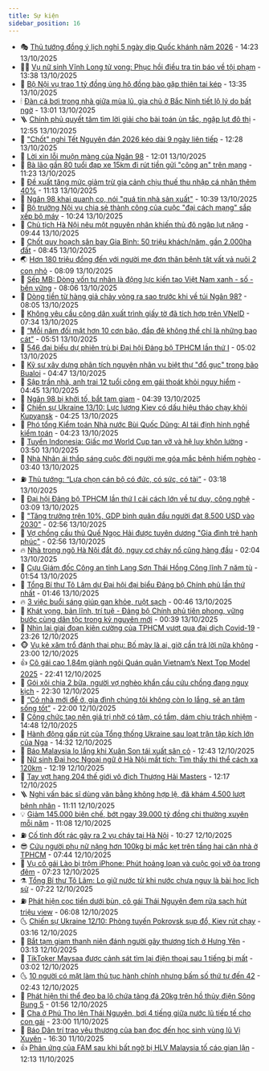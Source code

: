 ```yaml
---
title: Sự kiện
sidebar_position: 16
---
```


<!-- dantri-su-kien:START -->
- 🎭 [Thủ tướng đồng ý lịch nghỉ 5 ngày dịp Quốc khánh năm 2026](https://dantri.com.vn/noi-vu/thu-tuong-dong-y-lich-nghi-5-ngay-dip-quoc-khanh-nam-2026-20251013210849215.htm) - 14:23 13/10/2025
- 👨‍🏫 [Vụ nữ sinh Vĩnh Long tử vong: Phục hồi điều tra tin báo về tội phạm](https://dantri.com.vn/phap-luat/vu-nu-sinh-vinh-long-tu-vong-phuc-hoi-dieu-tra-tin-bao-ve-toi-pham-20251013194118949.htm) - 13:38 13/10/2025
- 🌮 [Bộ Nội vụ trao 1 tỷ đồng ủng hộ đồng bào gặp thiên tai kép](https://dantri.com.vn/lao-dong-viec-lam/bo-noi-vu-trao-1-ty-dong-ung-ho-dong-bao-gap-thien-tai-kep-20251013200636661.htm) - 13:35 13/10/2025
- 🕯 [Đàn cá bơi trong nhà giữa mùa lũ, gia chủ ở Bắc Ninh tiết lộ lý do bất ngờ](https://dantri.com.vn/doi-song/dan-ca-boi-trong-nha-giua-mua-lu-gia-chu-o-bac-ninh-tiet-lo-ly-do-bat-ngo-20251013170907466.htm) - 13:01 13/10/2025
- 🪜 [Chính phủ quyết tâm tìm lời giải cho bài toán ùn tắc, ngập lụt đô thị](https://dantri.com.vn/thoi-su/chinh-phu-quyet-tam-tim-loi-giai-cho-bai-toan-un-tac-ngap-lut-do-thi-20251013194856569.htm) - 12:55 13/10/2025
- 🐘 [&quot;Chốt&quot; nghỉ Tết Nguyên đán 2026 kéo dài 9 ngày liên tiếp](https://dantri.com.vn/noi-vu/chot-nghi-tet-nguyen-dan-2026-keo-dai-9-ngay-lien-tiep-20251013191908897.htm) - 12:28 13/10/2025
- 🤔 [Lời xin lỗi muộn màng của Ngân 98](https://dantri.com.vn/phap-luat/loi-xin-loi-muon-mang-cua-ngan-98-20251013181853337.htm) - 12:01 13/10/2025
- 🧠 [Bà lão gần 80 tuổi đạp xe 15km đi rút tiền gửi &quot;công an&quot; trên mạng](https://dantri.com.vn/phap-luat/ba-lao-gan-80-tuoi-dap-xe-15km-di-rut-tien-gui-cong-an-tren-mang-20251013175617359.htm) - 11:23 13/10/2025
- 📝 [Đề xuất tăng mức giảm trừ gia cảnh chịu thuế thu nhập cá nhân thêm 40%](https://dantri.com.vn/thoi-su/de-xuat-tang-muc-giam-tru-gia-canh-chiu-thue-thu-nhap-ca-nhan-them-40-20251013175547557.htm) - 11:13 13/10/2025
- 🦏 [Ngân 98 khai quanh co, nói &quot;quá tin nhà sản xuất&quot;](https://dantri.com.vn/phap-luat/ngan-98-khai-quanh-co-noi-qua-tin-nha-san-xuat-20251013172358023.htm) - 10:39 13/10/2025
- 🥰 [Bộ trưởng Nội vụ chia sẻ thành công của cuộc &quot;đại cách mạng&quot; sắp xếp bộ máy](https://dantri.com.vn/thoi-su/bo-truong-noi-vu-chia-se-thanh-cong-cua-cuoc-dai-cach-mang-sap-xep-bo-may-20251013171733141.htm) - 10:24 13/10/2025
- 🤗 [Chủ tịch Hà Nội nêu một nguyên nhân khiến thủ đô ngập lụt nặng](https://dantri.com.vn/thoi-su/chu-tich-ha-noi-neu-mot-nguyen-nhan-khien-thu-do-ngap-lut-nang-20251013162853699.htm) - 09:44 13/10/2025
- 🌈 [Chốt quy hoạch sân bay Gia Bình: 50 triệu khách/năm, gần 2.000ha đất](https://dantri.com.vn/bat-dong-san/chot-quy-hoach-san-bay-gia-binh-50-trieu-khachnam-gan-2000ha-dat-20251013152442637.htm) - 08:45 13/10/2025
- 🌏 [Hơn 180 triệu đồng đến với người mẹ đơn thân bệnh tật vất vả nuôi 2 con nhỏ](https://dantri.com.vn/tam-long-nhan-ai/hon-180-trieu-dong-den-voi-nguoi-me-don-than-benh-tat-vat-va-nuoi-2-con-nho-20251013123825758.htm) - 08:09 13/10/2025
- 💄 [Sếp MB: Dòng vốn tư nhân là động lực kiến tạo Việt Nam xanh - số - bền vững](https://dantri.com.vn/kinh-doanh/sep-mb-dong-von-tu-nhan-la-dong-luc-kien-tao-viet-nam-xanh-so-ben-vung-20251012191911804.htm) - 08:06 13/10/2025
- 👺 [Dòng tiền từ hàng giả chảy vòng ra sao trước khi về túi Ngân 98?](https://dantri.com.vn/phap-luat/dong-tien-tu-hang-gia-chay-vong-ra-sao-truoc-khi-ve-tui-ngan-98-20251013141626218.htm) - 08:05 13/10/2025
- 👹 [Không yêu cầu công dân xuất trình giấy tờ đã tích hợp trên VNeID](https://dantri.com.vn/phap-luat/khong-yeu-cau-cong-dan-xuat-trinh-giay-to-da-tich-hop-tren-vneid-20251013142447504.htm) - 07:34 13/10/2025
- 🌊 [“Mỗi năm đối mặt hơn 10 cơn bão, đắp đê không thể chỉ là những bao cát”](https://dantri.com.vn/thoi-su/moi-nam-doi-mat-hon-10-con-bao-dap-de-khong-the-chi-la-nhung-bao-cat-20251013105508300.htm) - 05:51 13/10/2025
- 🤠 [546 đại biểu dự phiên trù bị Đại hội Đảng bộ TPHCM lần thứ I](https://dantri.com.vn/thoi-su/546-dai-bieu-du-phien-tru-bi-dai-hoi-dang-bo-tphcm-lan-thu-i-20251013105121549.htm) - 05:02 13/10/2025
- 🎊 [Kỹ sư xây dựng phân tích nguyên nhân vụ biệt thự &quot;đổ gục&quot; trong bão Bualoi](https://dantri.com.vn/thoi-su/ky-su-xay-dung-phan-tich-nguyen-nhan-vu-biet-thu-do-guc-trong-bao-bualoi-20251013112258433.htm) - 04:47 13/10/2025
- 🐘 [Sập trần nhà, anh trai 12 tuổi cõng em gái thoát khỏi nguy hiểm](https://dantri.com.vn/thoi-su/sap-tran-nha-anh-trai-12-tuoi-cong-em-gai-thoat-khoi-nguy-hiem-20251013112225702.htm) - 04:45 13/10/2025
- 💂 [Ngân 98 bị khởi tố, bắt tạm giam](https://dantri.com.vn/phap-luat/ngan-98-bi-khoi-to-bat-tam-giam-20251013113626827.htm) - 04:39 13/10/2025
- 👹 [Chiến sự Ukraine 13/10: Lực lượng Kiev có dấu hiệu tháo chạy khỏi Kupyansk](https://dantri.com.vn/the-gioi/chien-su-ukraine-1310-luc-luong-kiev-co-dau-hieu-thao-chay-khoi-kupyansk-20251013111602464.htm) - 04:25 13/10/2025
- 🦒 [Phó tổng Kiểm toán Nhà nước Bùi Quốc Dũng: AI tái định hình nghề kiểm toán](https://dantri.com.vn/kinh-doanh/pho-tong-kiem-toan-nha-nuoc-bui-quoc-dung-ai-tai-dinh-hinh-nghe-kiem-toan-20251013103016681.htm) - 04:23 13/10/2025
- 🗽 [Tuyển Indonesia: Giấc mơ World Cup tan vỡ và hệ lụy khôn lường](https://dantri.com.vn/the-thao/tuyen-indonesia-giac-mo-world-cup-tan-vo-va-he-luy-khon-luong-20251013003948021.htm) - 03:50 13/10/2025
- 💄 [Nhà Nhân ái thắp sáng cuộc đời người mẹ góa mắc bệnh hiểm nghèo](https://dantri.com.vn/tam-long-nhan-ai/nha-nhan-ai-thap-sang-cuoc-doi-nguoi-me-goa-mac-benh-hiem-ngheo-20251012155649513.htm) - 03:40 13/10/2025
- ⛽️ [Thủ tướng: “Lựa chọn cán bộ có đức, có sức, có tài”](https://dantri.com.vn/thoi-su/thu-tuong-lua-chon-can-bo-co-duc-co-suc-co-tai-20251013101208858.htm) - 03:18 13/10/2025
- 🥷 [Đại hội Đảng bộ TPHCM lần thứ I cải cách lớn về tư duy, công nghệ](https://dantri.com.vn/thoi-su/dai-hoi-dang-bo-tphcm-lan-thu-i-cai-cach-lon-ve-tu-duy-cong-nghe-20251012192111418.htm) - 03:09 13/10/2025
- 🤖 [&quot;Tăng trưởng trên 10%, GDP bình quân đầu người đạt 8.500 USD vào 2030&quot;](https://dantri.com.vn/thoi-su/tang-truong-tren-10-gdp-binh-quan-dau-nguoi-dat-8500-usd-vao-2030-20251013093926248.htm) - 02:56 13/10/2025
- 🌊 [Vợ chồng cầu thủ Quế Ngọc Hải được tuyên dương &quot;Gia đình trẻ hạnh phúc&quot;](https://dantri.com.vn/giai-tri/vo-chong-cau-thu-que-ngoc-hai-duoc-tuyen-duong-gia-dinh-tre-hanh-phuc-20251013093837281.htm) - 02:56 13/10/2025
- 🔥 [Nhà trong ngõ Hà Nội đắt đỏ, nguy cơ cháy nổ cũng hàng đầu](https://dantri.com.vn/ban-doc/nha-trong-ngo-ha-noi-dat-do-nguy-co-chay-no-cung-hang-dau-20251012114854574.htm) - 02:04 13/10/2025
- 🦏 [Cựu Giám đốc Công an tỉnh Lạng Sơn Thái Hồng Công lĩnh 7 năm tù](https://dantri.com.vn/phap-luat/cuu-giam-doc-cong-an-tinh-lang-son-thai-hong-cong-linh-7-nam-tu-20251013084939989.htm) - 01:54 13/10/2025
- 🐘 [Tổng Bí thư Tô Lâm dự Đại hội đại biểu Đảng bộ Chính phủ lần thứ nhất](https://dantri.com.vn/thoi-su/tong-bi-thu-to-lam-du-dai-hoi-dai-bieu-dang-bo-chinh-phu-lan-thu-nhat-20251013084611945.htm) - 01:46 13/10/2025
- 🔥 [3 việc buổi sáng giúp gan khỏe, ruột sạch](https://dantri.com.vn/suc-khoe/3-viec-buoi-sang-giup-gan-khoe-ruot-sach-20251013073657621.htm) - 00:46 13/10/2025
- 💼 [Khát vọng, bản lĩnh, trí tuệ - Đảng bộ Chính phủ tiên phong, vững bước cùng dân tộc trong kỷ nguyên mới](https://dantri.com.vn/thoi-su/khat-vong-ban-linh-tri-tue-dang-bo-chinh-phu-tien-phong-vung-buoc-cung-dan-toc-trong-ky-nguyen-moi-20251013073915217.htm) - 00:39 13/10/2025
- 🚀 [Nhìn lại giai đoạn kiên cường của TPHCM vượt qua đại dịch Covid-19](https://dantri.com.vn/thoi-su/nhin-lai-giai-doan-kien-cuong-cua-tphcm-vuot-qua-dai-dich-covid-19-20251012143333539.htm) - 23:26 12/10/2025
- 🐵 [Vụ kẻ xăm trổ đánh thai phụ: Bố mày là ai, giờ cần trả lời nữa không](https://dantri.com.vn/ban-doc/vu-ke-xam-tro-danh-thai-phu-bo-may-la-ai-gio-can-tra-loi-nua-khong-20251012110200246.htm) - 23:00 12/10/2025
- 👍 [Cô gái cao 1,84m giành ngôi Quán quân Vietnam’s Next Top Model 2025](https://dantri.com.vn/giai-tri/co-gai-cao-184m-gianh-ngoi-quan-quan-vietnams-next-top-model-2025-20251013053036780.htm) - 22:41 12/10/2025
- 🚦 [Gói xôi chia 2 bữa, người vợ nghèo khẩn cầu cứu chồng đang nguy kịch](https://dantri.com.vn/tam-long-nhan-ai/goi-xoi-chia-2-bua-nguoi-vo-ngheo-khan-cau-cuu-chong-dang-nguy-kich-20251011084723310.htm) - 22:30 12/10/2025
- 🥸 [“Có nhà mới để ở, gia đình chúng tôi không còn lo lắng, sẽ an tâm sống tốt”](https://dantri.com.vn/tam-long-nhan-ai/co-nha-moi-de-o-gia-dinh-chung-toi-khong-con-lo-lang-se-an-tam-song-tot-20251012094714622.htm) - 22:00 12/10/2025
- 🥷 [Công chức tạo nên giá trị nhờ có tâm, có tầm, dám chịu trách nhiệm](https://dantri.com.vn/noi-vu/cong-chuc-tao-nen-gia-tri-nho-co-tam-co-tam-dam-chiu-trach-nhiem-20251012212528562.htm) - 14:48 12/10/2025
- 🤡 [Hành động gấp rút của Tổng thống Ukraine sau loạt trận tập kích lớn của Nga](https://dantri.com.vn/the-gioi/hanh-dong-gap-rut-cua-tong-thong-ukraine-sau-loat-tran-tap-kich-lon-cua-nga-20251012212448348.htm) - 14:32 12/10/2025
- 🥳 [Báo Malaysia lo lắng khi Xuân Son tái xuất sân cỏ](https://dantri.com.vn/the-thao/bao-malaysia-lo-lang-khi-xuan-son-tai-xuat-san-co-20251012194259163.htm) - 12:43 12/10/2025
- 🤩 [Nữ sinh Đại học Ngoại ngữ ở Hà Nội mất tích: Tìm thấy thi thể cách xa 120km](https://dantri.com.vn/phap-luat/nu-sinh-dai-hoc-ngoai-ngu-o-ha-noi-mat-tich-tim-thay-thi-the-cach-xa-120km-20251012190909593.htm) - 12:19 12/10/2025
- 🎡 [Tay vợt hạng 204 thế giới vô địch Thượng Hải Masters](https://dantri.com.vn/the-thao/tay-vot-hang-204-the-gioi-vo-dich-thuong-hai-masters-20251012191416678.htm) - 12:17 12/10/2025
- 🪜 [Nghi vấn bác sĩ dùng văn bằng không hợp lệ, đã khám 4.500 lượt bệnh nhân](https://dantri.com.vn/suc-khoe/nghi-van-bac-si-dung-van-bang-khong-hop-le-da-kham-4500-luot-benh-nhan-20251012154244023.htm) - 11:11 12/10/2025
- 💡 [Giảm 145.000 biên chế, bớt ngay 39.000 tỷ đồng chi thường xuyên mỗi năm](https://dantri.com.vn/thoi-su/giam-145000-bien-che-bot-ngay-39000-ty-dong-chi-thuong-xuyen-moi-nam-20251012175254963.htm) - 11:08 12/10/2025
- ⛽️ [Cố tình đốt rác gây ra 2 vụ cháy tại Hà Nội](https://dantri.com.vn/phap-luat/co-tinh-dot-rac-gay-ra-2-vu-chay-tai-ha-noi-20251012171653240.htm) - 10:27 12/10/2025
- 😎 [Cứu người phụ nữ nặng hơn 100kg bị mắc kẹt trên tầng hai căn nhà ở TPHCM](https://dantri.com.vn/thoi-su/cuu-nguoi-phu-nu-nang-hon-100kg-bi-mac-ket-tren-tang-hai-can-nha-o-tphcm-20251012120640905.htm) - 07:44 12/10/2025
- 🗽 [Vụ cô gái Lào bị trộm iPhone: Phút hoảng loạn và cuộc gọi vỡ òa trong đêm](https://dantri.com.vn/doi-song/vu-co-gai-lao-bi-trom-iphone-phut-hoang-loan-va-cuoc-goi-vo-oa-trong-dem-20251012121925242.htm) - 07:23 12/10/2025
- ⚗️ [Tổng Bí thư Tô Lâm: Lo giữ nước từ khi nước chưa nguy là bài học lịch sử](https://dantri.com.vn/thoi-su/tong-bi-thu-to-lam-lo-giu-nuoc-tu-khi-nuoc-chua-nguy-la-bai-hoc-lich-su-20251012133344919.htm) - 07:22 12/10/2025
- ⛽️ [Phát hiện cọc tiền dưới bùn, cô gái Thái Nguyên đem rửa sạch hút triệu view](https://dantri.com.vn/doi-song/phat-hien-coc-tien-duoi-bun-co-gai-thai-nguyen-dem-rua-sach-hut-trieu-view-20251012115247974.htm) - 06:08 12/10/2025
- 🌜 [Chiến sự Ukraine 12/10: Phòng tuyến Pokrovsk sụp đổ, Kiev rút chạy](https://dantri.com.vn/the-gioi/chien-su-ukraine-1210-phong-tuyen-pokrovsk-sup-do-kiev-rut-chay-20251012101517666.htm) - 03:16 12/10/2025
- 🦩 [Bắt tạm giam thanh niên đánh người gây thương tích ở Hưng Yên](https://dantri.com.vn/phap-luat/bat-tam-giam-thanh-nien-danh-nguoi-gay-thuong-tich-o-hung-yen-20251012093948054.htm) - 03:13 12/10/2025
- 🦒 [TikToker Maysaa được cảnh sát tìm lại điện thoại sau 1 tiếng bị mất](https://dantri.com.vn/thoi-su/tiktoker-maysaa-duoc-canh-sat-tim-lai-dien-thoai-sau-1-tieng-bi-mat-20251012095827926.htm) - 03:02 12/10/2025
- 🌜 [10 người có mặt làm thủ tục hành chính nhưng bấm số thứ tự đến 42](https://dantri.com.vn/noi-vu/10-nguoi-co-mat-lam-thu-tuc-hanh-chinh-nhung-bam-so-thu-tu-den-42-20251011164949231.htm) - 02:43 12/10/2025
- 🐎 [Phát hiện thi thể đeo ba lô chứa tảng đá 20kg trên hồ thủy điện Sông Bung 5](https://dantri.com.vn/thoi-su/phat-hien-thi-the-deo-ba-lo-chua-tang-da-20kg-tren-ho-thuy-dien-song-bung-5-20251012083141151.htm) - 01:56 12/10/2025
- 🌋 [Cha ở Phú Thọ lên Thái Nguyên, bơi 4 tiếng giữa nước lũ tiếp tế cho con gái](https://dantri.com.vn/doi-song/cha-o-phu-tho-len-thai-nguyen-boi-4-tieng-giua-nuoc-lu-tiep-te-cho-con-gai-20251011234200832.htm) - 23:00 11/10/2025
- 🧰 [Báo Dân trí trao yêu thương của bạn đọc đến học sinh vùng lũ Vị Xuyên](https://dantri.com.vn/tam-long-nhan-ai/bao-dan-tri-trao-yeu-thuong-cua-ban-doc-den-hoc-sinh-vung-lu-vi-xuyen-20251011192340532.htm) - 16:30 11/10/2025
- 👍 [Phản ứng của FAM sau khi bất ngờ bị HLV Malaysia tố cáo gian lận](https://dantri.com.vn/the-thao/phan-ung-cua-fam-sau-khi-bat-ngo-bi-hlv-malaysia-to-cao-gian-lan-20251011191259304.htm) - 12:13 11/10/2025<!-- dantri-su-kien:END -->
